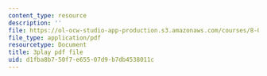 ```yaml
---
content_type: resource
description: ''
file: https://ol-ocw-studio-app-production.s3.amazonaws.com/courses/8-03sc-physics-iii-vibrations-and-waves-fall-2016/d1fba8b750f7e65507d9b7db4538011c_8P2AvGGtm_A.pdf
file_type: application/pdf
resourcetype: Document
title: 3play pdf file
uid: d1fba8b7-50f7-e655-07d9-b7db4538011c
---
```

